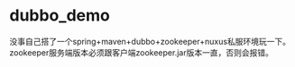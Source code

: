 # dubbo_demo
没事自己搭了一个spring+maven+dubbo+zookeeper+nuxus私服环境玩一下。
zookeeper服务端版本必须跟客户端zookeeper.jar版本一直，否则会报错。
